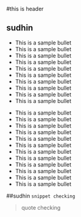 #this is header

## sudhin

* This is a sample bullet
* This is a sample bullet
* This is a sample bullet
* This is a sample bullet
* This is a sample bullet
* This is a sample bullet
* This is a sample bullet
* This is a sample bullet
* This is a sample bullet
* This is a sample bullet

- This is a sample bullet
- This is a sample bullet
- This is a sample bullet
- This is a sample bullet
- This is a sample bullet
- This is a sample bullet
- This is a sample bullet
- This is a sample bullet
- This is a sample bullet
- This is a sample bullet
- This is a sample bullet
- This is a sample bullet

##sudhin
``` snippet checking ```
> quote checking

